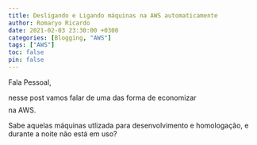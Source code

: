 ```yaml
---
title: Desligando e Ligando máquinas na AWS automaticamente
author: Romaryo Ricardo
date: 2021-02-03 23:30:00 +0300
categories: [Blogging, "AWS"]
tags: ["AWS"]
toc: false
pin: false
---
```


<!-- .<br>
.<br>
.<br>
.<br>
.
.
.
Fala Pessoal, Tudo bem com vocês? 

Meu nome é [**Romaryo**](/tabs/about/), e sempre achei **compartilhar conhecimento** muito importante para a formação de um bom profissional, ao passar o conhecimento, você solidifica o seu, e esse blog foi criado com esse objetivo.

Aqui você vai encontrar assuntos relacionados a DevOps, Infra e Desenvolvimento.

**Conhecimento** nunca é demais 🙂 e Aprendizagem contínua é o nosso lema!!

Espero muito que o conteúdo te ajude a ir mais além na sua carreira e alcançar seus objetivos 🚀🚀
 -->

Fala Pessoal,

nesse post vamos falar de uma das forma de economizar $$$$ na AWS.

Sabe aquelas máquinas utlizada para desenvolvimento e homologação, e durante a noite não está em uso?
